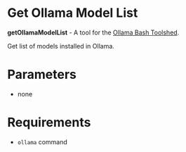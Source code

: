 # Get Ollama Model List

**getOllamaModelList** - A tool for the [Ollama Bash Toolshed](../../).

Get list of models installed in Ollama. 

# Parameters

- none

# Requirements

- ```ollama``` command
